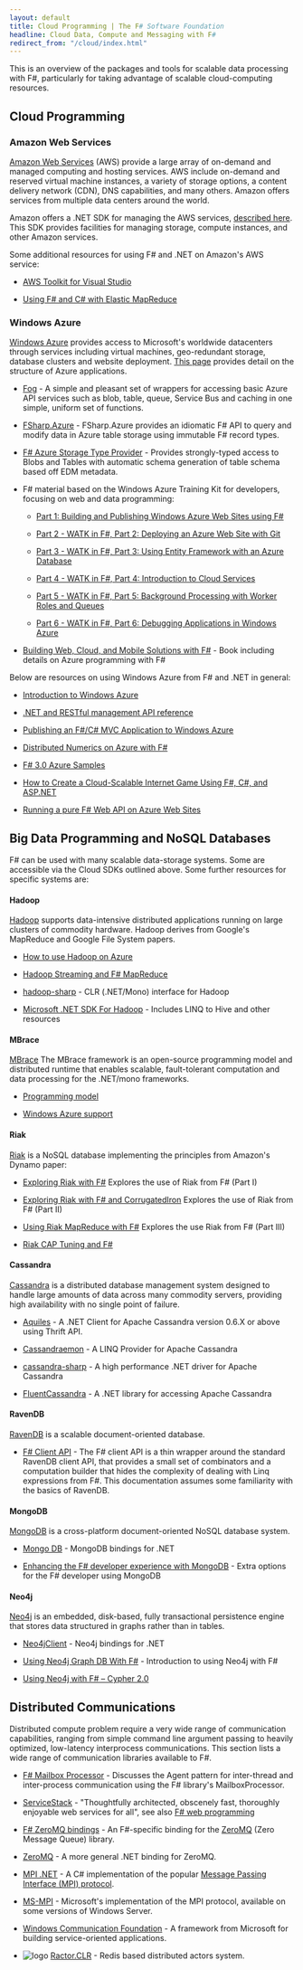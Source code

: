 ```yaml
---
layout: default
title: Cloud Programming | The F# Software Foundation
headline: Cloud Data, Compute and Messaging with F#
redirect_from: "/cloud/index.html"
---
```


This is an overview of the packages and tools for scalable data processing with F#,
particularly for taking advantage of scalable cloud-computing resources.

## Cloud Programming

### Amazon Web Services

[Amazon Web Services](http://aws.amazon.com) (AWS) provide a large array of on-demand and managed computing and 
hosting services. AWS include on-demand and reserved virtual machine instances, 
a variety of storage options, a content delivery network (CDN), DNS capabilities, and many others. 
Amazon offers services from multiple data centers around the world.

Amazon offers a .NET SDK for managing the AWS services, 
[described here](http://aws.amazon.com/sdkfornet/). This SDK provides facilities for managing 
storage, compute instances, and other Amazon services.

Some additional resources for using F# and .NET on Amazon's AWS service:
 * [AWS Toolkit for Visual Studio](http://aws.amazon.com/visualstudio/)

 * [Using F# and C# with Elastic MapReduce](http://atbrox.com/2011/02/07/an-example-of-using-f-and-c-netmono-with-amazons-elastic-mapreduce-hadoop/)


### Windows Azure

[Windows Azure](http://www.windowsazure.com/en-us/home/features/overview/) provides access to  Microsoft's worldwide datacenters through services including 
virtual machines, geo-redundant storage, database clusters and website deployment.  [This page](http://www.windowsazure.com/en-us/develop/net/fundamentals/compute/) provides 
detail on the structure of Azure applications.

 * [Fog](http://dmohl.github.io/Fog/) - A simple and pleasant set of wrappers for accessing
   basic Azure API services such as blob, table, queue, Service Bus and caching in one simple, 
   uniform set of functions.

 * [FSharp.Azure](https://github.com/daniel-chambers/FSharp.Azure) - FSharp.Azure provides an idiomatic F# API to query and modify data in Azure table storage using immutable F# record types. 
 
 * [F# Azure Storage Type Provider](https://github.com/isaacabraham/AzureStorageTypeProvider) - Provides strongly-typed access to Blobs and Tables with automatic schema generation of table schema based off EDM metadata.

 * F# material based on the Windows Azure Training Kit for developers, focusing on web and data programming:

   * [Part 1: Building and Publishing Windows Azure Web Sites using F#](http://sireel-world.azurewebsites.net/sir-eel-visions/WATK-FS-Pt1)

   * [Part 2 - WATK in F#, Part 2: Deploying an Azure Web Site with Git](http://sireel-world.azurewebsites.net/sir-eel-visions/WATK-FS-Pt2)

   * [Part 3 - WATK in F#, Part 3: Using Entity Framework with an Azure Database](http://sireel-world.azurewebsites.net/sir-eel-visions/WATK-FS-Pt3)

   * [Part 4 - WATK in F#, Part 4: Introduction to Cloud Services](http://sireel-world.azurewebsites.net/sir-eel-visions/WATK-FS-CS-Pt01)

   * [Part 5 - WATK in F#, Part 5: Background Processing with Worker Roles and Queues](http://sireel-world.azurewebsites.net/sir-eel-visions/WATK-FS-CS-Pt02)

   * [Part 6 - WATK in F#, Part 6: Debugging Applications in Windows Azure](http://sireel-world.azurewebsites.net/sir-eel-visions/watk-in-f-part-6-debugging-applications-in-windows-azure)

 * [Building Web, Cloud, and Mobile Solutions with F#](http://www.amazon.com/Building-Cloud-Mobile-Solutions-ebook/dp/B00AANFL60) - Book including details on Azure programming with F#

Below are resources on using Windows Azure from F# and .NET in general:

 * [Introduction to Windows Azure](http://www.windowsazure.com/en-us/develop/net/fundamentals/intro-to-windows-azure/)

 * [.NET and RESTful management API reference](http://msdn.microsoft.com/en-us/library/windowsazure/ff800682.aspx)

 * [Publishing an F#/C# MVC Application to Windows Azure](http://msdn.microsoft.com/en-us/library/vstudio/jj865569.aspx) 

 * [Distributed Numerics on Azure with F#](http://blogs.msdn.com/b/cloudnumerics/archive/2012/01/16/cloud-numerics-example-distributed-numerics-on-azure-with-f.aspx)

 * [F# 3.0 Azure Samples](http://fsharp3sample.codeplex.com/wikipage?Title=AzureSamples)

 * [How to Create a Cloud-Scalable Internet Game Using F#, C#, and ASP.NET](http://blogs.msdn.com/b/fsharpteam/archive/2013/02/05/learn-how-to-create-an-internet-game-using-f-c-and-asp-net.aspx)

 * [Running a pure F# Web API on Azure Web Sites](http://blog.ploeh.dk/2013/08/26/running-a-pure-f-web-api-on-azure-web-sites/)


## Big Data Programming and NoSQL Databases

F# can be used with many scalable data-storage systems. Some are accessible via the Cloud SDKs outlined above.
Some further resources for specific systems are:

#### Hadoop

[Hadoop](http://hadoop.apache.org/) supports data-intensive distributed applications running on large 
clusters of commodity hardware. Hadoop derives from Google's MapReduce and Google File System papers.

 * [How to use Hadoop on Azure](http://www.windowsazure.com/en-us/develop/net/how-to-guides/hadoop/)

 * [Hadoop Streaming and F# MapReduce](http://blogs.msdn.com/b/carlnol/archive/2011/12/16/hadoop-streaming-and-f-mapreduce.aspx)

 * [hadoop-sharp](http://code.google.com/p/hadoop-sharp/) - CLR (.NET/Mono) interface for Hadoop 

 * [Microsoft .NET SDK For Hadoop](https://hadoopsdk.codeplex.com/) - Includes LINQ to Hive and other resources

#### MBrace

[MBrace](http://m-brace.net/) The MBrace framework is an open-source  programming model and distributed runtime that enables scalable, fault-tolerant computation and data processing for the .NET/mono frameworks.

 * [Programming model](http://www.m-brace.net/programming-model.html)

 * [Windows Azure support](http://www.m-brace.net/azure-tutorial.html)

#### Riak

[Riak](http://en.wikipedia.org/wiki/Riak) is a NoSQL database implementing the principles from Amazon's Dynamo paper:

 * [Exploring Riak with F#](http://jyliao.blogspot.co.uk/2013/04/exploring-riak-with-f.html) Explores the use of Riak from F# (Part I)

 * [Exploring Riak with F# and CorrugatedIron](http://jyliao.blogspot.co.uk/2013/04/exploring-riak-with-f-and-corrugatediron.html) Explores the use of Riak from F# (Part II)

 * [Using Riak MapReduce with F#](http://jyliao.blogspot.com/2013/06/riak-mapreduce-with-f.html) Explores the use Riak from F# (Part III)

 * [Riak CAP Tuning and F#](http://jyliao.blogspot.co.uk/2013/06/riak-cap-tuning-and-f.html)

#### Cassandra

[Cassandra](http://cassandra.apache.org/) is a distributed database management system designed 
to handle large amounts of data across many commodity servers, providing high availability with 
no single point of failure. 

 * [Aquiles](http://aquiles.codeplex.com/) - A .NET Client for Apache Cassandra version 0.6.X or above using Thrift API. 

 * [Cassandraemon](http://cassandraemon.codeplex.com/) - A LINQ Provider for Apache Cassandra

 * [cassandra-sharp](http://code.google.com/p/cassandra-sharp/) - A high performance .NET driver for Apache Cassandra

 * [FluentCassandra](https://github.com/managedfusion/fluentcassandra) - A .NET library for accessing Apache Cassandra

#### RavenDB

[RavenDB](http://ravendb.net/) is a scalable document-oriented database.

 * [F# Client API](http://ravendb.net/docs/client-api/fsharp) - The F# client API is a thin wrapper around the standard RavenDB client API, that provides a small set of combinators and a computation builder that hides the complexity of dealing with Linq expressions from F#. This documentation assumes some familiarity with the basics of RavenDB. 

#### MongoDB

[MongoDB](http://www.mongodb.org/) is a cross-platform document-oriented NoSQL database system.

 * [Mongo DB](http://www.mongodb.org/display/DOCS/CSharp+Language+Center) - MongoDB bindings for .NET

 * [Enhancing the F# developer experience with MongoDB](http://blog.mongodb.org/post/59584347005/enhancing-the-f-developer-experience-with-mongodb) - Extra options for the F# developer using MongoDB

#### Neo4j

[Neo4j](http://www.neo4j.org/) is an embedded, disk-based, fully transactional persistence engine that 
stores data structured in graphs rather than in tables.

 * [Neo4jClient](http://hg.readify.net/neo4jclient/wiki/Home) - Neo4j bindings for .NET

 * [Using Neo4j Graph DB With F#](http://sergeytihon.wordpress.com/2013/03/27/using-neo4j-graph-db-with-f/) - Introduction to using Neo4j with F#

 * [Using Neo4j with F# – Cypher 2.0](http://geekswithblogs.net/cskardon/archive/2013/11/27/using-neo4j-with-f-ndash-cypher-2.0.aspx)

## Distributed Communications

Distributed compute problem require a very wide range of communication capabilities, ranging
from simple command line argument passing to heavily optimized, low-latency interprocess
communications. This section lists a wide range of communication libraries available to F#.

 * [F# Mailbox Processor](http://blogs.msdn.com/b/dsyme/archive/2010/02/15/async-and-parallel-design-patterns-in-f-part-3-agents.aspx) - Discusses the Agent pattern for inter-thread and inter-process communication using the F# library's MailboxProcessor. 

 * [ServiceStack](http://www.servicestack.net/) - "Thoughtfully architected, obscenely fast, thoroughly enjoyable web services for all", see also [F# web programming](http://fsharp.org/webstacks/index.html)

 * [F# ZeroMQ bindings](http://zeromq.github.io/fszmq) - An F#-specific binding for the [ZeroMQ](http://www.zeromq.org) (Zero Message Queue) library.

 * [ZeroMQ](http://www.zeromq.org/bindings:clr) - A more general .NET binding for ZeroMQ.

 * [MPI .NET](http://osl.iu.edu/research/mpi.net/) - A C# implementation of the popular [Message Passing Interface (MPI) protocol](http://en.wikipedia.org/wiki/Message_Passing_Interface).  

 * [MS-MPI](http://msdn.microsoft.com/en-us/library/bb524831.aspx) - Microsoft's implementation of the MPI protocol, available on some versions of Windows Server.

 * [Windows Communication Foundation](http://msdn.microsoft.com/en-us/library/dd456779.aspx) - A framework from Microsoft for building service-oriented applications.

* ![logo](https://raw.githubusercontent.com/buybackoff/Ractor.CLR/master/docs/files/img/logo32.png)&nbsp;[Ractor.CLR](https://github.com/buybackoff/Ractor.CLR) - Redis based distributed actors system.
